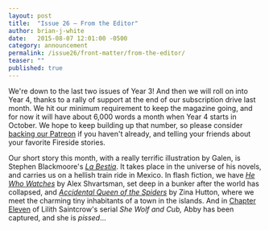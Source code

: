 ```yaml
---
layout: post
title:  "Issue 26 — From the Editor"
author: brian-j-white
date:   2015-08-07 12:01:00 -0500
category: announcement
permalink: /issue26/front-matter/from-the-editor/
teaser: ""
published: true
---
```


We're down to the last two issues of Year 3! And then we will roll on into Year 4, thanks to a rally of support at the end of our subscription drive last month. We hit our minimum requirement to keep the magazine going, and for now it will have about 6,000 words a month when Year 4 starts in October. We hope to keep building up that number, so please consider [backing our Patreon](http://www.patreon.com/firesidefiction) if you haven't already, and telling your friends about your favorite Fireside stories.

Our short story this month, with a really terrific illustration by Galen, is Stephen Blackmoore's [_La Bestia_](/issue26/chapter/la-bestia/). It takes place in the universe of his novels, and carries us on a hellish train ride in Mexico. In flash fiction, we have [_He Who Watches_](/issue26/chapter/he-who-watches/) by Alex Shvartsman, set deep in a bunker after the world has collapsed, and [_Accidental Queen of the Spiders_](/issue26/chapter/accidental-queen-of-the-spides/) by Zina Hutton, where we meet the charming tiny inhabitants of a town in the islands. And in [Chapter Eleven](/issue26/chapter/she-wolf-and-cub-chapter-eleven/) of Lilith Saintcrow's serial _She Wolf and Cub,_ Abby has been captured, and she is _pissed_…
